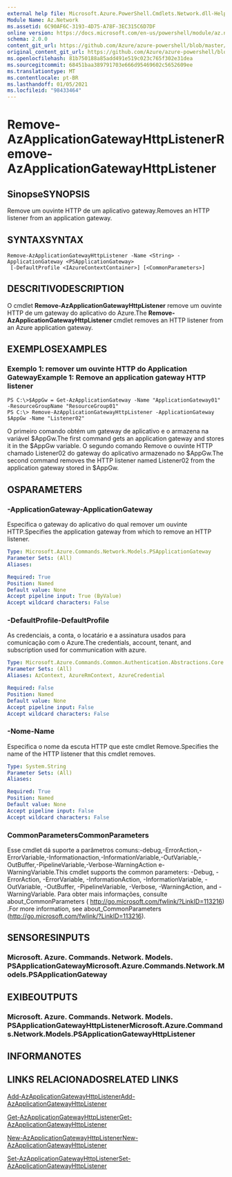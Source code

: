 ```yaml
---
external help file: Microsoft.Azure.PowerShell.Cmdlets.Network.dll-Help.xml
Module Name: Az.Network
ms.assetid: 6C90AF6C-3193-4D75-A78F-3EC315C6D7DF
online version: https://docs.microsoft.com/en-us/powershell/module/az.network/remove-azapplicationgatewayhttplistener
schema: 2.0.0
content_git_url: https://github.com/Azure/azure-powershell/blob/master/src/Network/Network/help/Remove-AzApplicationGatewayHttpListener.md
original_content_git_url: https://github.com/Azure/azure-powershell/blob/master/src/Network/Network/help/Remove-AzApplicationGatewayHttpListener.md
ms.openlocfilehash: 81b750188a85add491e519c023c765f302e31dea
ms.sourcegitcommit: 68451baa389791703e666d95469602c5652609ee
ms.translationtype: MT
ms.contentlocale: pt-BR
ms.lasthandoff: 01/05/2021
ms.locfileid: "98433464"
---
```

# <span data-ttu-id="e13c6-101">Remove-AzApplicationGatewayHttpListener</span><span class="sxs-lookup"><span data-stu-id="e13c6-101">Remove-AzApplicationGatewayHttpListener</span></span>

## <span data-ttu-id="e13c6-102">Sinopse</span><span class="sxs-lookup"><span data-stu-id="e13c6-102">SYNOPSIS</span></span>
<span data-ttu-id="e13c6-103">Remove um ouvinte HTTP de um aplicativo gateway.</span><span class="sxs-lookup"><span data-stu-id="e13c6-103">Removes an HTTP listener from an application gateway.</span></span>

## <span data-ttu-id="e13c6-104">SYNTAX</span><span class="sxs-lookup"><span data-stu-id="e13c6-104">SYNTAX</span></span>

```
Remove-AzApplicationGatewayHttpListener -Name <String> -ApplicationGateway <PSApplicationGateway>
 [-DefaultProfile <IAzureContextContainer>] [<CommonParameters>]
```

## <span data-ttu-id="e13c6-105">DESCRITIVO</span><span class="sxs-lookup"><span data-stu-id="e13c6-105">DESCRIPTION</span></span>
<span data-ttu-id="e13c6-106">O cmdlet **Remove-AzApplicationGatewayHttpListener** remove um ouvinte HTTP de um gateway do aplicativo do Azure.</span><span class="sxs-lookup"><span data-stu-id="e13c6-106">The **Remove-AzApplicationGatewayHttpListener** cmdlet removes an HTTP listener from an Azure application gateway.</span></span>

## <span data-ttu-id="e13c6-107">EXEMPLOS</span><span class="sxs-lookup"><span data-stu-id="e13c6-107">EXAMPLES</span></span>

### <span data-ttu-id="e13c6-108">Exemplo 1: remover um ouvinte HTTP do Application Gateway</span><span class="sxs-lookup"><span data-stu-id="e13c6-108">Example 1: Remove an application gateway HTTP listener</span></span>
```
PS C:\>$AppGw = Get-AzApplicationGateway -Name "ApplicationGateway01" -ResourceGroupName "ResourceGroup01"
PS C:\> Remove-AzApplicationGatewayHttpListener -ApplicationGateway $AppGw -Name "Listener02"
```

<span data-ttu-id="e13c6-109">O primeiro comando obtém um gateway de aplicativo e o armazena na variável $AppGw.</span><span class="sxs-lookup"><span data-stu-id="e13c6-109">The first command gets an application gateway and stores it in the $AppGw variable.</span></span>
<span data-ttu-id="e13c6-110">O segundo comando Remove o ouvinte HTTP chamado Listener02 do gateway do aplicativo armazenado no $AppGw.</span><span class="sxs-lookup"><span data-stu-id="e13c6-110">The second command removes the HTTP listener named Listener02 from the application gateway stored in $AppGw.</span></span>

## <span data-ttu-id="e13c6-111">OS</span><span class="sxs-lookup"><span data-stu-id="e13c6-111">PARAMETERS</span></span>

### <span data-ttu-id="e13c6-112">-ApplicationGateway</span><span class="sxs-lookup"><span data-stu-id="e13c6-112">-ApplicationGateway</span></span>
<span data-ttu-id="e13c6-113">Especifica o gateway do aplicativo do qual remover um ouvinte HTTP.</span><span class="sxs-lookup"><span data-stu-id="e13c6-113">Specifies the application gateway from which to remove an HTTP listener.</span></span>

```yaml
Type: Microsoft.Azure.Commands.Network.Models.PSApplicationGateway
Parameter Sets: (All)
Aliases:

Required: True
Position: Named
Default value: None
Accept pipeline input: True (ByValue)
Accept wildcard characters: False
```

### <span data-ttu-id="e13c6-114">-DefaultProfile</span><span class="sxs-lookup"><span data-stu-id="e13c6-114">-DefaultProfile</span></span>
<span data-ttu-id="e13c6-115">As credenciais, a conta, o locatário e a assinatura usados para comunicação com o Azure.</span><span class="sxs-lookup"><span data-stu-id="e13c6-115">The credentials, account, tenant, and subscription used for communication with azure.</span></span>

```yaml
Type: Microsoft.Azure.Commands.Common.Authentication.Abstractions.Core.IAzureContextContainer
Parameter Sets: (All)
Aliases: AzContext, AzureRmContext, AzureCredential

Required: False
Position: Named
Default value: None
Accept pipeline input: False
Accept wildcard characters: False
```

### <span data-ttu-id="e13c6-116">-Nome</span><span class="sxs-lookup"><span data-stu-id="e13c6-116">-Name</span></span>
<span data-ttu-id="e13c6-117">Especifica o nome da escuta HTTP que este cmdlet Remove.</span><span class="sxs-lookup"><span data-stu-id="e13c6-117">Specifies the name of the HTTP listener that this cmdlet removes.</span></span>

```yaml
Type: System.String
Parameter Sets: (All)
Aliases:

Required: True
Position: Named
Default value: None
Accept pipeline input: False
Accept wildcard characters: False
```

### <span data-ttu-id="e13c6-118">CommonParameters</span><span class="sxs-lookup"><span data-stu-id="e13c6-118">CommonParameters</span></span>
<span data-ttu-id="e13c6-119">Esse cmdlet dá suporte a parâmetros comuns:-debug,-ErrorAction,-ErrorVariable,-Informationaction,-InformationVariable,-OutVariable,-OutBuffer,-PipelineVariable,-Verbose-WarningAction e-WarningVariable.</span><span class="sxs-lookup"><span data-stu-id="e13c6-119">This cmdlet supports the common parameters: -Debug, -ErrorAction, -ErrorVariable, -InformationAction, -InformationVariable, -OutVariable, -OutBuffer, -PipelineVariable, -Verbose, -WarningAction, and -WarningVariable.</span></span> <span data-ttu-id="e13c6-120">Para obter mais informações, consulte about_CommonParameters ( http://go.microsoft.com/fwlink/?LinkID=113216) .</span><span class="sxs-lookup"><span data-stu-id="e13c6-120">For more information, see about_CommonParameters (http://go.microsoft.com/fwlink/?LinkID=113216).</span></span>

## <span data-ttu-id="e13c6-121">SENSORES</span><span class="sxs-lookup"><span data-stu-id="e13c6-121">INPUTS</span></span>

### <span data-ttu-id="e13c6-122">Microsoft. Azure. Commands. Network. Models. PSApplicationGateway</span><span class="sxs-lookup"><span data-stu-id="e13c6-122">Microsoft.Azure.Commands.Network.Models.PSApplicationGateway</span></span>

## <span data-ttu-id="e13c6-123">EXIBE</span><span class="sxs-lookup"><span data-stu-id="e13c6-123">OUTPUTS</span></span>

### <span data-ttu-id="e13c6-124">Microsoft. Azure. Commands. Network. Models. PSApplicationGatewayHttpListener</span><span class="sxs-lookup"><span data-stu-id="e13c6-124">Microsoft.Azure.Commands.Network.Models.PSApplicationGatewayHttpListener</span></span>

## <span data-ttu-id="e13c6-125">INFORMA</span><span class="sxs-lookup"><span data-stu-id="e13c6-125">NOTES</span></span>

## <span data-ttu-id="e13c6-126">LINKS RELACIONADOS</span><span class="sxs-lookup"><span data-stu-id="e13c6-126">RELATED LINKS</span></span>

[<span data-ttu-id="e13c6-127">Add-AzApplicationGatewayHttpListener</span><span class="sxs-lookup"><span data-stu-id="e13c6-127">Add-AzApplicationGatewayHttpListener</span></span>](./Add-AzApplicationGatewayHttpListener.md)

[<span data-ttu-id="e13c6-128">Get-AzApplicationGatewayHttpListener</span><span class="sxs-lookup"><span data-stu-id="e13c6-128">Get-AzApplicationGatewayHttpListener</span></span>](./Get-AzApplicationGatewayHttpListener.md)

[<span data-ttu-id="e13c6-129">New-AzApplicationGatewayHttpListener</span><span class="sxs-lookup"><span data-stu-id="e13c6-129">New-AzApplicationGatewayHttpListener</span></span>](./New-AzApplicationGatewayHttpListener.md)

[<span data-ttu-id="e13c6-130">Set-AzApplicationGatewayHttpListener</span><span class="sxs-lookup"><span data-stu-id="e13c6-130">Set-AzApplicationGatewayHttpListener</span></span>](./Set-AzApplicationGatewayHttpListener.md)


